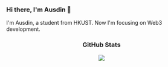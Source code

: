 ### Hi there, I'm Ausdin 👋


<!--<picture>
  <source media="(prefers-color-scheme: dark)" srcset="https://raw.githubusercontent.com/Austin5925/Austin5925/output/github-contribution-grid-snake-dark.svg">
  <source media="(prefers-color-scheme: light)" srcset="https://raw.githubusercontent.com/Austin5925/Austin5925/output/github-contribution-grid-snake.svg">
  <img alt="github contribution grid snake animation" src="https://raw.githubusercontent.com/Austin5925/Austin5925/output/github-contribution-grid-snake.svg">
</picture>-->
I'm Ausdin, a student from HKUST. Now I'm focusing on Web3 development.
<h3 align="center">GitHub Stats</h3>
<div align="center"> <img src="https://github-readme-stats.vercel.app/api?username=Austin5925" /> </div>
<div align="center">
<!--
**Austin5925/Austin5925** is a ✨ _special_ ✨ repository because its `README.md` (this file) appears on your GitHub profile.

Here are some ideas to get you started:

- 🔭 I’m currently working on ...
- 🌱 I’m currently learning ...
- 👯 I’m looking to collaborate on ...
- 🤔 I’m looking for help with ...
- 💬 Ask me about ...
- 📫 How to reach me: ...
- 😄 Pronouns: ...
- ⚡ Fun fact: ...
-->
